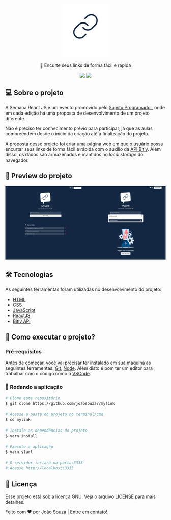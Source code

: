 <div align="center">
  <img border="0" src="src/assets/logo.png" alt="Logo do projeto" width="150" />
  <p align="center">🔗 Encurte seus links de forma fácil e rápida</p>
  <img src="https://img.shields.io/github/followers/joaosouza7?style=social" />
  <img src="https://img.shields.io/badge/version-1.0.0-informational" />
</div>

## 💻 Sobre o projeto

A Semana React JS é um evento promovido pelo [Sujeito Programador](https://sujeitoprogramador.com/), onde em cada edição há uma proposta de desenvolvimento de um projeto diferente.

Não é preciso ter conhecimento prévio para participar, já que as aulas compreendem desde o início da criação até a finalização do projeto.

A proposta desse projeto foi criar uma página web em que o usuário possa encurtar seus links de forma fácil e rápida com o auxílio da [API Bitly](https://dev.bitly.com/). Além disso, os dados são armazenados e mantidos no <i>local storage</i> do navegador.


## 🔎 Preview do projeto

<p align="center">
  <img alt="Preview do projeto" title="Preview do projeto" src="src/assets/preview.png" />
</p>


## 🛠 Tecnologias

As seguintes ferramentas foram utilizadas no desenvolvimento do projeto:

- [HTML](https://developer.mozilla.org/en-US/docs/Web/HTML)
- [CSS](https://www.w3.org/Style/CSS/Overview.en.html)
- [JavaScript](https://developer.mozilla.org/en-US/docs/Web/JavaScript)
- [ReactJS](https://reactjs.org/)
- [Bitly API](https://dev.bitly.com/)


## 🚀 Como executar o projeto?

### Pré-requisitos

Antes de começar, você vai precisar ter instalado em sua máquina as seguintes ferramentas:
[Git](https://git-scm.com), [Node](https://nodejs.org/en). 
Além disto é bom ter um editor para trabalhar com o código como o [VSCode](https://code.visualstudio.com/).

### 🎲 Rodando a aplicação

```bash
# Clone este repositório
$ git clone https://github.com/joaosouza7/mylink

# Acesse a pasta do projeto no terminal/cmd
$ cd mylink

# Instale as dependências do projeto
$ yarn install

# Execute a aplicação 
$ yarn start

# O servidor inciará na porta:3333
# Acesse http://localhost:3333 
```


## 📝 Licença

Esse projeto está sob a licença GNU. Veja o arquivo [LICENSE](./LICENSE) para mais detalhes.

Feito com ❤️ por João Souza | [Entre em contato!](https://www.linkedin.com/in/joaosouzadesenvolvedorweb)
